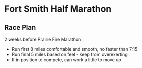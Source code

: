 # Fort Smith Half Marathon

## Race Plan

2 weeks before Prairie Fire Marathon </br>
- Run first 8 miles comfortable and smooth, no faster than 7:15
- Run final 5 miles based on feel - keep from overexerting
- If in position to compete, can work a little to move up

